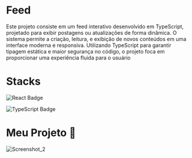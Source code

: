 <h1>Feed</h1>

<p>Este projeto consiste em um feed interativo desenvolvido em TypeScript, projetado para exibir postagens ou atualizações de forma dinâmica. O sistema permite a criação, leitura, e exibição de novos conteúdos em uma interface moderna e responsiva. Utilizando TypeScript para garantir tipagem estática e maior segurança no código, o projeto foca em proporcionar uma experiência fluida para o usuário</p>

<h1>Stacks</h1>
<p>
  <img src="https://img.shields.io/badge/React-20232A?style=for-the-badge&logo=react&logoColor=61DAFB" alt="React Badge" />
</p>
<p>
  <img src="https://img.shields.io/badge/TypeScript-007ACC?style=for-the-badge&logo=typescript&logoColor=white" alt="TypeScript Badge" />
</p>


<h1> Meu Projeto 🚀</h1>


![Screenshot_2](https://github.com/user-attachments/assets/b22a3d9f-6bc2-44b8-b851-ee277e842f1f)
 
